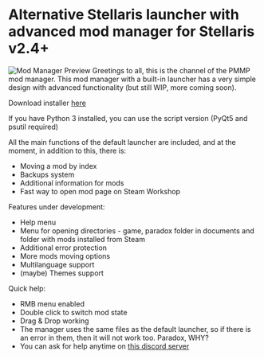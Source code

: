 # Alternative Stellaris launcher with advanced mod manager for Stellaris v2.4+
![Mod Manager Preview](https://i.imgur.com/Lm1LSjw.png)
Greetings to all, this is the channel of the PMMP mod manager.
This mod manager with a built-in launcher has a very simple design with advanced functionality (but still WIP, more coming soon).

Download installer [here](https://github.com/pacas/Stellaris_PMMP/releases)

If you have Python 3 installed, you can use the script version (PyQt5 and psutil required)

All the main functions of the default launcher are included, and at the moment, in addition to this, there is:
* Moving a mod by index
* Backups system
* Additional information for mods
* Fast way to open mod page on Steam Workshop

Features under development:
* Help menu
* Menu for opening directories - game, paradox folder in documents and folder with mods installed from Steam
* Additional error protection
* More mods moving options
* Multilanguage support
* (maybe) Themes support


Quick help:
- RMB menu enabled
- Double click to switch mod state
- Drag & Drop working
- The manager uses the same files as the default launcher, so if there is an error in them, then it will not work too. Paradox, WHY?
- You can ask for help anytime on [this discord server](https://discord.gg/ZWqQSe)
